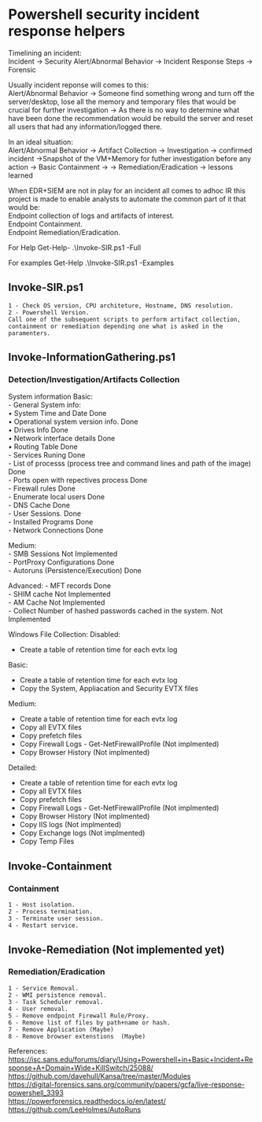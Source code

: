 # Powershell security incident response helpers

Timelining an incident:  
Incident -> Security Alert/Abnormal Behavior -> Incident Response Steps -> Forensic

Usually incident reponse will comes to this:  
Alert/Abnormal Behavior -> Someone find something wrong and turn off the server/desktop, lose all the memory and temporary files that would be crucial for further investigation -> As there is no way to determine what have been done the recommendation would be rebuild the server and reset all users that had any information/logged there.

In an ideal situation:  
Alert/Abnormal Behavior -> Artifact Collection -> Investigation -> confirmed incident ->Snapshot of the VM+Memory for futher investigation before any action -> Basic Containment ->  -> Remediation/Eradication -> lessons learned

When EDR+SIEM are not in play for an incident all comes to adhoc IR this project is made to enable analysts to automate the common part of it that would be:  
    Endpoint collection of logs and artifacts of interest.  
    Endpoint Containment.  
    Endpoint Remediation/Eradication.

For Help
Get-Help- .\Invoke-SIR.ps1 -Full

For examples
Get-Help .\Invoke-SIR.ps1 -Examples

## Invoke-SIR.ps1
    1 - Check OS version, CPU architeture, Hostname, DNS resolution.  
    2 - Powershell Version.  
    Call one of the subsequent scripts to perform artifact collection, containment or remediation depending one what is asked in the paramenters.  

## Invoke-InformationGathering.ps1

### Detection/Investigation/Artifacts Collection  
System information Basic:  
    - General System info:  
            • System Time and Date                                                          Done  
            • Operational system version info.                                              Done  
            • Drives Info                                                                   Done                         
            • Network interface details                                                     Done  
            • Routing Table                                                                 Done  
    - Services Runing                                                                     Done  
    - List of processs (process tree and command lines and path of the image)             Done  
    - Ports open with repectives process                                                  Done  
    - Firewall rules                                                                      Done  
    - Enumerate local users                                                               Done  
    - DNS Cache                                                                           Done  
    - User Sessions.                                                                      Done  
    - Installed Programs                                                                  Done  
    - Network Connections                                                                 Done  

Medium:  
    - SMB Sessions                                                                       Not Implemented  
    - PortProxy Configurations                                                           Done  
    - Autoruns (Persistence/Execution)                                                   Done  

Advanced:
    - MFT records                                                                       Done  
    - SHIM cache                                                                        Not Implemented  
    - AM Cache                                                                          Not Implemented  
    - Collect Number of hashed passwords cached in the system.                          Not Implemented  

Windows File Collection:
Disabled:
- Create a table of retention time for each evtx log

Basic:
- Create a table of retention time for each evtx log
- Copy the System, Appliacation and Security EVTX files

Medium:
- Create a table of retention time for each evtx log
- Copy all EVTX files
- Copy prefetch files
- Copy Firewall Logs - Get-NetFirewallProfile (Not implmented)
- Copy Browser History (Not implmented)

Detailed:
- Create a table of retention time for each evtx log
- Copy all EVTX files
- Copy prefetch files
- Copy Firewall Logs - Get-NetFirewallProfile (Not implmented)
- Copy Browser History (Not implmented)
- Copy IIS logs (Not implmented)
- Copy Exchange logs (Not implmented)
- Copy Temp Files

## Invoke-Containment  
### Containment  
    1 - Host isolation.  
    2 - Process termination.  
    3 - Terminate user session.  
    4 - Restart service.  

## Invoke-Remediation  (Not implemented yet)
### Remediation/Eradication  
    1 - Service Removal.  
    2 - WMI persistence removal.  
    3 - Task Scheduler removal.  
    4 - User removal.  
    5 - Remove endpoint Firewall Rule/Proxy.  
    6 - Remove list of files by path+name or hash.  
    7 - Remove Application (Maybe)  
    8 - Remove browser extenstions  (Maybe)  


References:
https://isc.sans.edu/forums/diary/Using+Powershell+in+Basic+Incident+Response+A+Domain+Wide+KillSwitch/25088/  
https://github.com/davehull/Kansa/tree/master/Modules  
https://digital-forensics.sans.org/community/papers/gcfa/live-response-powershell_3393  
https://powerforensics.readthedocs.io/en/latest/  
https://github.com/LeeHolmes/AutoRuns  